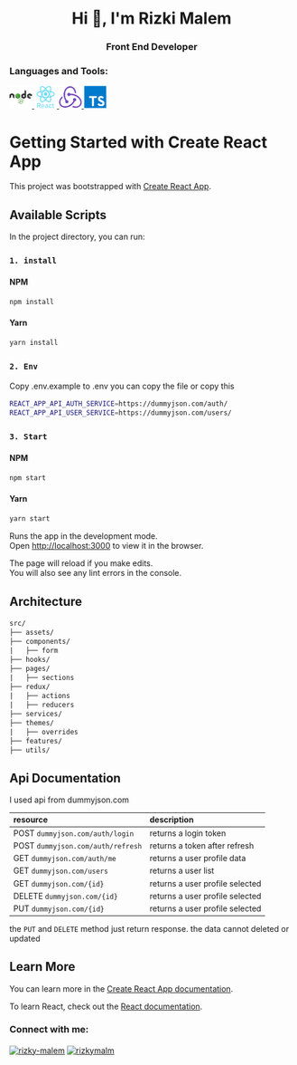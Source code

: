 <h1 align="center">Hi 👋, I'm Rizki Malem</h1>
<h3 align="center">Front End Developer</h3>

<h3 align="left">Languages and Tools:</h3>
<p align="left"> <a href="https://nodejs.org" target="_blank" rel="noreferrer"> <img src="https://raw.githubusercontent.com/devicons/devicon/master/icons/nodejs/nodejs-original-wordmark.svg" alt="nodejs" width="40" height="40"/> </a> <a href="https://reactjs.org/" target="_blank" rel="noreferrer"> <img src="https://raw.githubusercontent.com/devicons/devicon/master/icons/react/react-original-wordmark.svg" alt="react" width="40" height="40"/> </a> <a href="https://redux.js.org" target="_blank" rel="noreferrer"> <img src="https://raw.githubusercontent.com/devicons/devicon/master/icons/redux/redux-original.svg" alt="redux" width="40" height="40"/> </a> <a href="https://www.typescriptlang.org/" target="_blank" rel="noreferrer"> <img src="https://raw.githubusercontent.com/devicons/devicon/master/icons/typescript/typescript-original.svg" alt="typescript" width="40" height="40"/> </a> </p>




# Getting Started with Create React App

This project was bootstrapped with [Create React App](https://github.com/facebook/create-react-app).

## Available Scripts

In the project directory, you can run:

### `1. install`
#### NPM
```bash
npm install
```
#### Yarn
```bash
yarn install
```

### `2. Env`

Copy .env.example to .env
you can copy the file or copy this
```bash
REACT_APP_API_AUTH_SERVICE=https://dummyjson.com/auth/
REACT_APP_API_USER_SERVICE=https://dummyjson.com/users/
```

### `3. Start`
#### NPM
```bash
npm start
```
#### Yarn
```bash
yarn start
```

Runs the app in the development mode.\
Open [http://localhost:3000](http://localhost:3000) to view it in the browser.

The page will reload if you make edits.\
You will also see any lint errors in the console.


## Architecture

```
src/
├── assets/
├── components/
|   ├── form
├── hooks/
├── pages/
|   ├── sections
├── redux/
|   ├── actions
|   ├── reducers
├── services/
├── themes/
|   ├── overrides
├── features/
├── utils/
```

## Api Documentation

I used api from dummyjson.com

| resource                                 | description                            |
| :--------------------------------------- | :------------------------------------- |
| POST    `dummyjson.com/auth/login`       | returns a login token                  |
| POST    `dummyjson.com/auth/refresh`     | returns a token after refresh          |
| GET     `dummyjson.com/auth/me`          | returns a user profile data            |
| GET     `dummyjson.com/users`            | returns a user list                    |
| GET     `dummyjson.com/{id}`             | returns a user profile selected        |
| DELETE  `dummyjson.com/{id}`             | returns a user profile selected        |
| PUT     `dummyjson.com/{id}`             | returns a user profile selected        |

the `PUT` and `DELETE` method just return response. the data cannot deleted or updated

## Learn More

You can learn more in the [Create React App documentation](https://facebook.github.io/create-react-app/docs/getting-started).

To learn React, check out the [React documentation](https://reactjs.org/).


<h3 align="left">Connect with me:</h3>
<p align="left">
<a href="https://linkedin.com/in/rizky-malem" target="blank"><img align="center" src="https://raw.githubusercontent.com/rahuldkjain/github-profile-readme-generator/master/src/images/icons/Social/linked-in-alt.svg" alt="rizky-malem" height="30" width="40" /></a>
<a href="https://instagram.com/rizkymalm" target="blank"><img align="center" src="https://raw.githubusercontent.com/rahuldkjain/github-profile-readme-generator/master/src/images/icons/Social/instagram.svg" alt="rizkymalm" height="30" width="40" /></a>
</p>
